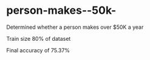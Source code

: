 # person-makes--50k-
Determined whether a person makes over $50K a year

Train size 80% of dataset

Final accuracy of 75.37%
